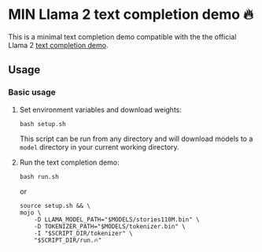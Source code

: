 # MIN Llama 2 text completion demo 🔥

This is a minimal text completion demo compatible with the the official Llama 2
[text completion demo](https://github.com/facebookresearch/llama/blob/ef351e9cd9496c579bf9f2bb036ef11bdc5ca3d2/example_text_completion.py).

## Usage

### Basic usage

1. Set environment variables and download weights:

   ```shell
   bash setup.sh
   ```

   This script can be run from any directory and will download models to
   a `model` directory in your current working directory.

2. Run the text completion demo:

   ```shell
   bash run.sh
   ```
   or

   ```shell
   source setup.sh && \
   mojo \
       -D LLAMA_MODEL_PATH="$MODELS/stories110M.bin" \
       -D TOKENIZER_PATH="$MODELS/tokenizer.bin" \
       -I "$SCRIPT_DIR/tokenizer" \
       "$SCRIPT_DIR/run.🔥"
   ```

